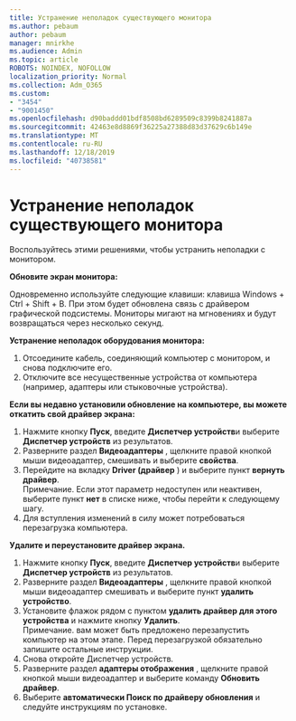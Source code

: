 ```yaml
---
title: Устранение неполадок существующего монитора
ms.author: pebaum
author: pebaum
manager: mnirkhe
ms.audience: Admin
ms.topic: article
ROBOTS: NOINDEX, NOFOLLOW
localization_priority: Normal
ms.collection: Adm_O365
ms.custom:
- "3454"
- "9001450"
ms.openlocfilehash: d90baddd01bdf8508bd6289509c8399b8241887a
ms.sourcegitcommit: 42463e8d8869f36225a27388d83d37629c6b149e
ms.translationtype: MT
ms.contentlocale: ru-RU
ms.lasthandoff: 12/18/2019
ms.locfileid: "40738581"
---
```

# <a name="troubleshoot-an-existing-monitor"></a>Устранение неполадок существующего монитора

Воспользуйтесь этими решениями, чтобы устранить неполадки с монитором. 

**Обновите экран монитора:**

Одновременно используйте следующие клавиши: клавиша Windows + Ctrl + Shift + B. При этом будет обновлена связь с драйвером графической подсистемы. Мониторы мигают на мгновениях и будут возвращаться через несколько секунд.

**Устранение неполадок оборудования монитора:**

1. Отсоедините кабель, соединяющий компьютер с монитором, и снова подключите его.
2. Отключите все несущественные устройства от компьютера (например, адаптеры или стыковочные устройства).

**Если вы недавно установили обновление на компьютере, вы можете откатить свой драйвер экрана:**

1. Нажмите кнопку **Пуск**, введите **Диспетчер устройств**и выберите **Диспетчер устройств** из результатов.
2. Разверните раздел **Видеоадаптеры** , щелкните правой кнопкой мыши видеоадаптер, смешивать и выберите **свойства**.
3. Перейдите на вкладку **Driver (драйвер** ) и выберите пункт **вернуть драйвер**. <br>
Примечание. Если этот параметр недоступен или неактивен, выберите пункт **нет** в списке ниже, чтобы перейти к следующему шагу.
4. Для вступления изменений в силу может потребоваться перезагрузка компьютера.

**Удалите и переустановите драйвер экрана.**

1. Нажмите кнопку **Пуск**, введите **Диспетчер устройств**и выберите **Диспетчер устройств** из результатов.
2. Разверните раздел **Видеоадаптеры** , щелкните правой кнопкой мыши видеоадаптер смешивать и выберите пункт **удалить устройство**. 
3. Установите флажок рядом с пунктом **удалить драйвер для этого устройства** и нажмите кнопку **Удалить**.<br>
Примечание. вам может быть предложено перезапустить компьютер на этом этапе. Перед перезагрузкой обязательно запишите остальные инструкции.
4. Снова откройте Диспетчер устройств.
5. Разверните раздел **адаптеры отображения** , щелкните правой кнопкой мыши видеоадаптер и выберите команду **Обновить драйвер**.
6. Выберите **автоматически Поиск по драйверу обновления** и следуйте инструкциям по установке.
